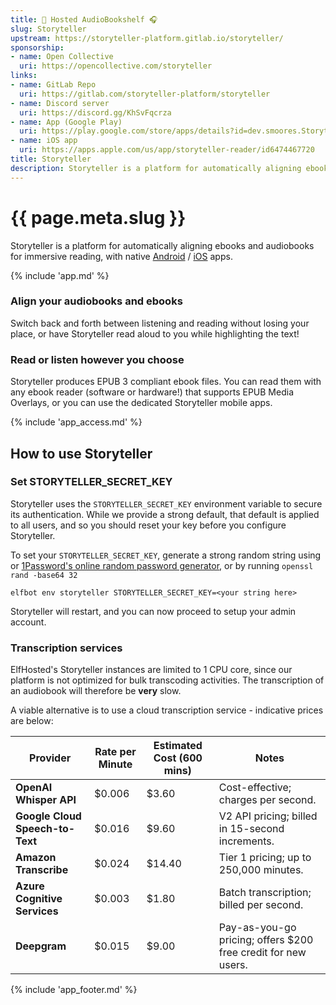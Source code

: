 ```yaml
---
title: 🧝 Hosted AudioBookshelf 🎧
slug: Storyteller
upstream: https://storyteller-platform.gitlab.io/storyteller/
sponsorship: 
- name: Open Collective
  uri: https://opencollective.com/storyteller
links:
- name: GitLab Repo
  uri: https://gitlab.com/storyteller-platform/storyteller
- name: Discord server
  uri: https://discord.gg/KhSvFqcrza
- name: App (Google Play)
  uri: https://play.google.com/store/apps/details?id=dev.smoores.Storyteller
- name: iOS app
  uri: https://apps.apple.com/us/app/storyteller-reader/id6474467720
title: Storyteller
description: Storyteller is a platform for automatically aligning ebooks and audiobooks for immersive reading, with native Android / iOS apps
---
```


# {{ page.meta.slug }}

Storyteller is a platform for automatically aligning ebooks and audiobooks for immersive reading, with native [Android](https://play.google.com/store/apps/details?id=dev.smoores.Storyteller) / [iOS](https://apps.apple.com/us/app/storyteller-reader/id6474467720) apps.

{% include 'app.md' %}

### Align your audiobooks and ebooks

Switch back and forth between listening and reading without losing your place, or have Storyteller read aloud to you while highlighting the text!

### Read or listen however you choose

Storyteller produces EPUB 3 compliant ebook files. You can read them with any ebook reader (software or hardware!) that supports EPUB Media Overlays, or you can use the dedicated Storyteller mobile apps.

{% include 'app_access.md' %}

## How to use Storyteller

### Set STORYTELLER_SECRET_KEY

Storyteller uses the `STORYTELLER_SECRET_KEY` environment variable to secure its authentication. While we provide a strong default, that default is applied to all users, and so you should reset your key before you configure Storyteller.

To set your `STORYTELLER_SECRET_KEY`, generate a strong random string using or [1Password's online random password generator](https://1password.com/password-generator/), or by running `openssl rand -base64 32`

```
elfbot env storyteller STORYTELLER_SECRET_KEY=<your string here>
```

Storyteller will restart, and you can now proceed to setup your admin account.

### Transcription services

ElfHosted's Storyteller instances are limited to 1 CPU core, since our platform is not optimized for bulk transcoding activities. The transcription of an audiobook will therefore be **very** slow.

A viable alternative is to use a cloud transcription service - indicative prices are below:

| Provider                         | Rate per Minute | Estimated Cost (600 mins) | Notes                                                                 |
|----------------------------------|-----------------|---------------------------|-----------------------------------------------------------------------|
| **OpenAI Whisper API**           | $0.006          | $3.60                     | Cost-effective; charges per second.                                  |
| **Google Cloud Speech-to-Text**  | $0.016          | $9.60                     | V2 API pricing; billed in 15-second increments.                      |
| **Amazon Transcribe**            | $0.024          | $14.40                    | Tier 1 pricing; up to 250,000 minutes.                               |
| **Azure Cognitive Services**     | $0.003          | $1.80                     | Batch transcription; billed per second.                              |
| **Deepgram**                     | $0.015          | $9.00                     | Pay-as-you-go pricing; offers $200 free credit for new users.        |



{% include 'app_footer.md' %}